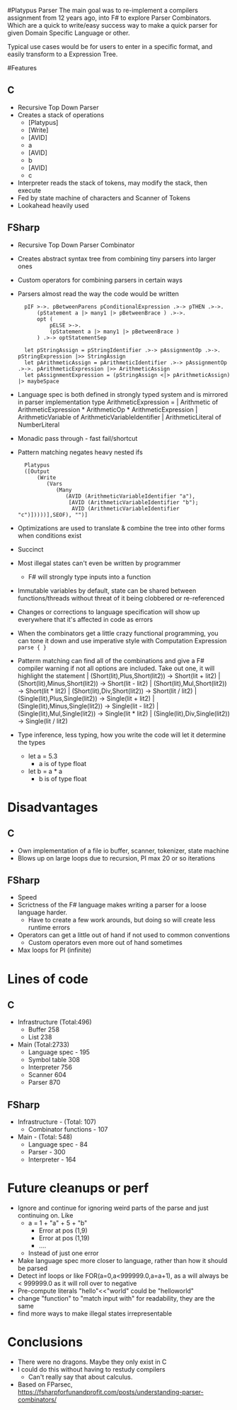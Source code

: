 #Platypus Parser
The main goal was to re-implement a compilers assignment from 12 years ago, into F# to explore Parser Combinators. Which are a quick to write/easy success way to make a quick parser for given Domain Specific Language or other.

Typical use cases would be for users to enter in a specific format, and easily transform to a Expression Tree.

#Features
## C
- Recursive Top Down Parser
- Creates a stack of operations
    - [Platypus]
    - [Write]
    - [AVID]
    - a
    - [AVID]
    - b
    - [AVID]
    - c
- Interpreter reads the stack of tokens, may modify the stack, then execute
- Fed by state machine of characters and Scanner of Tokens
- Lookahead heavily used
## FSharp
- Recursive Top Down Parser Combinator
- Creates abstract syntax tree from combining tiny parsers into larger ones
- Custom operators for combining parsers in certain ways
- Parsers almost read the way the code would be written
        
        pIF >->. pBetweenParens pConditionalExpression .>-> pTHEN .>->. 
            (pStatement a |> many1 |> pBetweenBrace ) .>->. 
            opt (
                pELSE >->. 
                (pStatement a |> many1 |> pBetweenBrace )
            ) .>-> optStatementSep

        let pStringAssign = pStringIdentifier .>-> pAssignmentOp .>->. pStringExpression |>> StringAssign
        let pArithmeticAssign = pArithmeticIdentifier .>-> pAssignmentOp .>->. pArithmeticExpression |>> ArithmeticAssign
        let pAssignmentExpression = (pStringAssign <|> pArithmeticAssign) |> maybeSpace
- Language spec is both defined in strongly typed system and is mirrored in parser implementation
    type ArithmeticExpression = 
    | Arithmetic of ArithmeticExpression * ArithmeticOp * ArithmeticExpression
    | ArithmeticVariable of ArithmeticVariableIdentifier
    | ArithmeticLiteral of NumberLiteral

- Monadic pass through - fast fail/shortcut
- Pattern matching negates heavy nested ifs

        Platypus
        ([Output
            (Write
               (Vars
                  (Many
                     (AVID (ArithmeticVariableIdentifier "a"),
                      [AVID (ArithmeticVariableIdentifier "b");
                       AVID (ArithmeticVariableIdentifier "c")]))))],SEOF), "")]

- Optimizations are used to translate & combine the tree into other forms when conditions exist
- Succinct
- Most illegal states can't even be written by programmer
    - F# will strongly type inputs into a function
- Immutable variables by default, state can be shared between functions/threads without threat of it being clobbered or re-referenced
- Changes or corrections to language specification will show up everywhere that it's affected in code as errors
- When the combinators get a little crazy functional programming, you can tone it down and use imperative style with Computation Expression `parse { }`
- Patterm matching can find all of the combinations and give a F# compiler warning if not all options are included. Take out one, it will highlight the statement
    | (Short(lit),Plus,Short(lit2)) -> Short(lit + lit2)
    | (Short(lit),Minus,Short(lit2)) -> Short(lit - lit2)
    | (Short(lit),Mul,Short(lit2)) -> Short(lit * lit2)
    | (Short(lit),Div,Short(lit2)) -> Short(lit / lit2)
    | (Single(lit),Plus,Single(lit2)) -> Single(lit + lit2)
    | (Single(lit),Minus,Single(lit2)) -> Single(lit - lit2)
    | (Single(lit),Mul,Single(lit2)) -> Single(lit * lit2)
    | (Single(lit),Div,Single(lit2)) -> Single(lit / lit2)
- Type inference, less typing, how you write the code will let it determine the types
    - let a = 5.3
        - a is of type float
    - let b = a * a
        - b is of type float
# Disadvantages
## C
 - Own implementation of a file io buffer, scanner, tokenizer, state machine
 - Blows up on large loops due to recursion, PI max 20 or so iterations
## FSharp
- Speed
- Scrictness of the F# language makes writing a parser for a loose language harder.
  - Have to create a few work arounds, but doing so will create less runtime errors
- Operators can get a little out of hand if not used to common conventions
  - Custom operators even more out of hand sometimes
- Max loops for PI (infinite)

# Lines of code
## C

- Infrastructure (Total:496)
  - Buffer 258
  - List 238
- Main (Total:2733)
  - Language spec - 195
  - Symbol table 308
  - Interpreter 756
  - Scanner 604
  - Parser 870
## FSharp
- Infrastructure - (Total: 107)
  - Combinator functions - 107
- Main  - (Total: 548)
  - Language spec - 84
  - Parser - 300
  - Interpreter - 164
  
# Future cleanups or perf
- Ignore and continue for ignoring weird parts of the parse and just continuing on. Like
  - a = 1 + "a" + 5 + "b"
    - Error at pos (1,9)
    - Error at pos (1,19)
    - ....
  - Instead of just one error
- Make language spec more closer to language, rather than how it should be parsed 
- Detect inf loops or like FOR(a=0,a<999999.0,a=a+1), as a will always be < 999999.0 as it will roll over to negative
- Pre-compute literals "hello"<<"world" could be "helloworld"
- change "function" to "match input with" for readability, they are the same
- find more ways to make illegal states irrepresentable  

# Conclusions
- There were no dragons. Maybe they only exist in C
- I could do this without having to restudy compilers
  - Can't really say that about calculus.
- Based on FParsec, https://fsharpforfunandprofit.com/posts/understanding-parser-combinators/